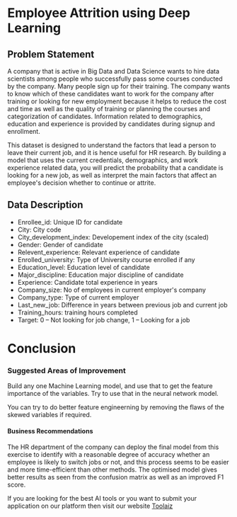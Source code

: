 # Employee Attrition using Deep Learning

## Problem Statement
A company that is active in Big Data and Data Science wants to hire data scientists among people who successfully pass some courses conducted by the company. Many people sign up for their training. The company wants to know which of these candidates want to work for the company after training or looking for new employment because it helps to reduce the cost and time as well as the quality of training or planning the courses and categorization of candidates. Information related to demographics, education and experience is provided by candidates during signup and enrollment.

This dataset is designed to understand the factors that lead a person to leave their current job, and it is hence useful for HR research. By building a model that uses the current credentials, demographics, and work experience related data, you will predict the probability that a candidate is looking for a new job, as well as interpret the main factors that affect an employee's decision whether to continue or attrite.

## Data Description
* Enrollee_id: Unique ID for candidate
* City: City code
* City_development_index: Developement index of the city (scaled)
* Gender: Gender of candidate
* Relevent_experience: Relevant experience of candidate
* Enrolled_university: Type of University course enrolled if any
* Education_level: Education level of candidate
* Major_discipline: Education major discipline of candidate
* Experience: Candidate total experience in years
* Company_size: No of employees in current employer's company
* Company_type: Type of current employer
* Last_new_job: Difference in years between previous job and current job
* Training_hours: training hours completed
* Target: 0 – Not looking for job change, 1 – Looking for a job 



# Conclusion

### Suggested Areas of Improvement
Build any one Machine Learning model, and use that to get the feature importance of the variables. Try to use that in the neural network model.

You can try to do better feature engineerning by removing the flaws of the skewed variables if required.

#### Business Recommendations
The HR department of the company can deploy the final model from this exercise to identify with a reasonable degree of accuracy whether an employee is likely to switch jobs or not, and this process seems to be easier and more time-efficient than other methods.
The optimised model gives better results as seen from the confusion matrix as well as an improved F1 score.


If you are looking for the best AI tools or you want to submit your application on our platform then visit our website <a href="https://toolaiz.com" rel="dofollow"> Toolaiz </a>

